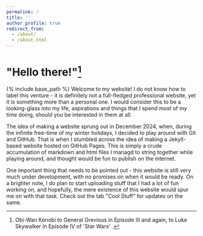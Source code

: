 ```yaml
---
permalink: /
title: '' 
author_profile: true
redirect_from: 
  - /about/
  - /about.html
---
```

# "Hello there!"[^1]

[^1]: Obi-Wan Kenobi to General Grevious in Episode III and again, to Luke Skywalker in Episode IV of 'Star Wars' .

{% include base_path %}
Welcome to my website! I do not know how to label this venture - it is definitely not a full-fledged professional website, yet it is something more than a personal one. I would consider this to be a looking-glass into my life, aspirations and things that I spend most of my time doing, should you be interested in them at all. 

The idea of making a website sprung out in December 2024, when, during the infinite free-time of my winter holidays, I decided to play around with Git and GitHub. That is when I stumbled across the idea of making a Jekyll-based website hosted on GitHub Pages. This is simply a crude accumulation of markdown and html files I managd to string together while playing around, and thought would be fun to publish on the internet.

One important thing that needs to be pointed out - this website is still very much under development, with no promises on when it would be ready. On a brighter note, I do plan to start uploading stuff that I had a lot of fun working on, and hopefully, the mere existence of this website would spur me on with that task. Check out the tab "Cool Stuff" for updates on the same.



























